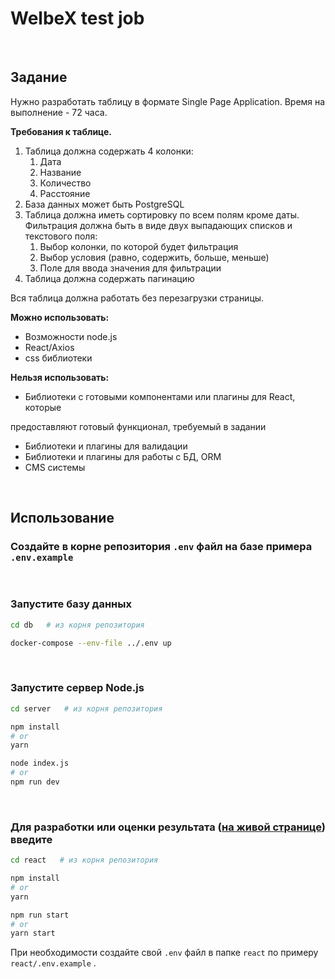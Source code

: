 # WelbeX test job

&nbsp;
## Задание

Нужно разработать таблицу в формате Single Page Application. Время на выполнение - 72 часа.

**Требования к таблице.**

1. Таблица должна содержать 4 колонки:
    1. Дата
    2. Название
    3. Количество
    4. Расстояние
2. База данных может быть PostgreSQL
3. Таблица должна иметь сортировку по всем полям кроме даты. Фильтрация должна быть в виде двух выпадающих списков и текстового поля:
    1. Выбор колонки, по которой будет фильтрация
    2. Выбор условия (равно, содержить, больше, меньше)
    3. Поле для ввода значения для фильтрации
4. Таблица должна содержать пагинацию

Вся таблица должна работать без перезагрузки страницы.

**Можно использовать:**

- Возможности node.js
- React/Axios
- css библиотеки

**Нельзя использовать:**

- Библиотеки с готовыми компонентами или плагины для React, которые

предоставляют готовый функционал, требуемый в задании

- Библиотеки и плагины для валидации
- Библиотеки и плагины для работы с БД, ORM
- CMS системы

&nbsp;

## Использование

### Cоздайте в корне репозитория `.env` файл на базе примера `.env.example`
&nbsp;

### Запустите базу данных

```bash
cd db   # из корня репозитория

docker-compose --env-file ../.env up
```

&nbsp;

### Запустите сервер Node.js

```bash
cd server   # из корня репозитория

npm install
# or
yarn

node index.js
# or
npm run dev
```

&nbsp;

### Для разработки или оценки результата ([на живой странице](http://localhost:3000/)) введите

```bash
cd react   # из корня репозитория

npm install
# or
yarn

npm run start
# or
yarn start
```

При необходимости создайте свой `.env` файл в папке `react` по примеру `react/.env.example` .